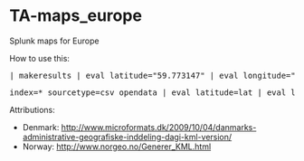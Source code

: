 # TA-maps_europe
Splunk maps for Europe

How to use this:
<pre>
| makeresults | eval latitude="59.773147" | eval longitude="10.800195" |lookup geo_no_counties latitude longitude | stats count by featureId | geom geo_no_counties
</pre>

<pre>
index=* sourcetype=csv_opendata | eval latitude=lat | eval longitude=lon | lookup geo_dk_counties latitude longitude | stats count by featureId | geom geo_dk_counties
</pre>

Attributions:
* Denmark: http://www.microformats.dk/2009/10/04/danmarks-administrative-geografiske-inddeling-dagi-kml-version/
* Norway: http://www.norgeo.no/Generer_KML.html
